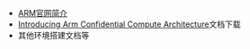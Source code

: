 - [ARM官网简介](https://www.arm.com/en/architecture/security-features/arm-confidential-compute-architecture)
- [Introducing Arm Confidential Compute Architecture](https://documentation-service.arm.com/static/65ba6de532ae5f7841c4254f?token=)文档下载
- 其他环境搭建文档等


